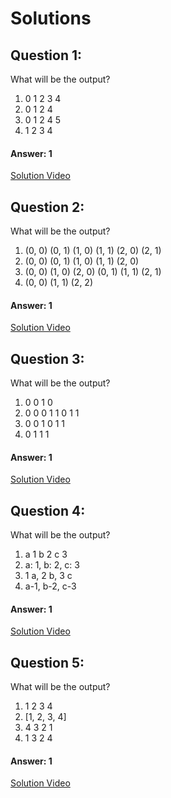 # Solutions

## Question 1:
What will be the output?

1. 0 1 2 3 4
2. 0 1 2 4
3. 0 1 2 4 5
4. 1 2 3 4

#### Answer: 1
[Solution Video](#)

## Question 2:
What will be the output?

1. (0, 0) (0, 1) (1, 0) (1, 1) (2, 0) (2, 1)
2. (0, 0) (0, 1) (1, 0) (1, 1) (2, 0)
3. (0, 0) (1, 0) (2, 0) (0, 1) (1, 1) (2, 1)
4. (0, 0) (1, 1) (2, 2)


#### Answer: 1
[Solution Video](#)

## Question 3:
What will be the output?

1. 0 0 1 0
2. 0 0 0 1 1 0 1 1
3. 0 0 1 0 1 1
4. 0 1 1 1

#### Answer: 1
[Solution Video](#)

## Question 4:
What will be the output?

1. a 1 b 2 c 3
2. a: 1, b: 2, c: 3
3. 1 a, 2 b, 3 c
4. a-1, b-2, c-3

#### Answer: 1
[Solution Video](#)

## Question 5:
What will be the output?

1. 1 2 3 4
2. [1, 2, 3, 4]
3. 4 3 2 1
4. 1 3 2 4

#### Answer: 1
[Solution Video](#)